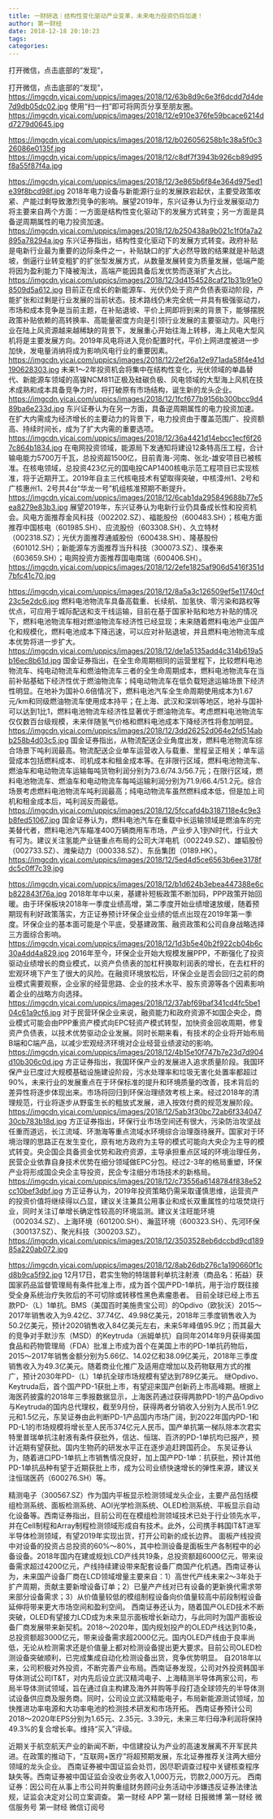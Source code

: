 ```yaml
---
title: 一财研选｜结构性变化驱动产业变革，未来电力投资仍将加速！
author: 第一财经
date: 2018-12-18 20:10:23
tags: 
categories: 
---
```

打开微信，点击底部的“发现”，
<!-- more -->
打开微信，点击底部的“发现”，
https://imgcdn.yicai.com/uppics/images/2018/12/63b8d9c6e3f6dcdd7d4de7d9db05dc02.jpg
使用“扫一扫”即可将网页分享至朋友圈。
https://imgcdn.yicai.com/uppics/images/2018/12/e910e376fe59bcace6214dd7279d0645.jpg

https://imgcdn.yicai.com/uppics/images/2018/12/b026056258b1c38a5f0c326086e0135f.jpg
 
https://imgcdn.yicai.com/uppics/images/2018/12/c8df7f3943b926cb89d95f8a55f87f4a.jpg

https://imgcdn.yicai.com/uppics/images/2018/12/3e865b6f84e364d975ed1e39f8bcd98f.jpg
2018年电力设备与新能源行业的发展跌宕起伏，主要受政策收紧、产能过剩导致激烈竞争的影响。展望2019年，东兴证券认为行业发展驱动力将主要来自两个方面：一方面是结构性变化驱动下的发展方式转变；另一方面是具备逆周期属性的电力投资加速。
https://imgcdn.yicai.com/uppics/images/2018/12/b250438a9b021c1f0fa7a2895a78294a.jpg
东兴证券指出，结构性变化驱动下的发展方式转变。政府补贴是电新行业最为重要的边际条件之一，补贴缺口的扩大必然导致的结果就是补贴退坡，倒逼行业转变粗犷的扩张型发展方式，从数量发展转变为质量发展，低端产能将因为盈利能力下降被淘汰，高端产能因具备后发优势而逐渐扩大占比。
https://imgcdn.yicai.com/uppics/images/2018/12/3d4154528caf21b31b91e08509d5a612.jpg
目前正在成长的新能源车、光伏仍处于资产负债表驱动阶段，产能扩张和过剩是行业发展的当前状态。技术路线仍未完全统一并具有极强驱动力，市场和成本竞争是当前主题，在补贴退坡、平价上网即将到来的背景下，能够摆脱政策补贴依赖的高转换率、高能量密度方向是引领行业发展的主要驱动力。风电行业在陆上风资源越来越稀缺的背景下，发展重心开始往海上转移，海上风电大型风机将是主要发展方向。2019年风电将进入竞价配置时代，平价上网进度被进一步加快，发电量消纳将成为影响风电行业的重要因素。
https://imgcdn.yicai.com/uppics/images/2018/12/2ef26a12e971ada58f4e41d190628303.jpg
未来1～2年投资机会将集中在结构性变化，光伏领域的单晶替代、新能源车领域的高镍NCM811正极及硅碳负极、风电领域的大型海上风机在技术成熟和成本具备竞争力时，将打破原有市场结构，诞生新的龙头企业。
https://imgcdn.yicai.com/uppics/images/2018/12/1fcf677b9156b300bcc9d489ba6e233d.jpg
东兴证券认为在另一方面，具备逆周期属性的电力投资加速。在扩大内需成为经济增长的主要动力的背景下，电力投资由于覆盖范围广、投资额高、持续时间长，成为了扩大内需的重要选项。
https://imgcdn.yicai.com/uppics/images/2018/12/36a4421d14ebcc1ecf6f267c864b1834.jpg
在电网投资领域，能源局下发通知将建设12条特高压工程，合计输电能力5700万千瓦，总投资超1500亿，目前青海-河南、张北-雄安项目已被核准。在核电领域，总投资423亿元的国电投CAP1400核电示范工程项目已实现核准，将于近期开工。2019年自主三代核电技术有望取得突破，中核漳州1、2号和广核惠州1、2号共4台“华龙一号”机组核准预期不断提升。
https://imgcdn.yicai.com/uppics/images/2018/12/6cab1da295849688b77e5ea8279e83b3.jpg
展望2019年，东兴证券认为电新行业仍具备成长性和投资机会。风电方面推荐金风科技（002202.SZ）、福能股份（600483.SH）；核电方面推荐中国核电（601985.SH）、应流股份（603308.SH）、久立特材（002318.SZ）；光伏方面推荐通威股份（600438.SH）、隆基股份（601012.SH）；新能源车方面推荐当升科技（300073.SZ）、璞泰来（603659.SH）；电网投资方面推荐国电南瑞（600406.SH）。
https://imgcdn.yicai.com/uppics/images/2018/12/2efe1825af906d5416f351d7bfc41c70.jpg

https://imgcdn.yicai.com/uppics/images/2018/12/8a5a3c126509ef5e11740cf23c5e2dc6.jpg
燃料电池物流车具备高载重、长续航、加氢快、零污染和路权等优点，可应用于城际配送和支干线运输，目前在基于国家补贴和地方补贴的情况下，燃料电池物流车相对燃油物流车经济性已经显现；未来随着燃料电池产业国产化和规模化，燃料电池成本下降迅速，可以应对补贴退坡，并且燃料电池物流车成本优势将进一步扩大。
https://imgcdn.yicai.com/uppics/images/2018/12/de1a5135add4c314b619a5b16ec8b61d.jpg
国金证券指出，在全生命周期相同的运营里程下，比较燃料电池物流车、纯电动物流车和燃油物流车三者的全生命周期成本，燃料电池物流车在当前补贴基础下经济性优于燃油物流车；纯电动物流车在低负载短途运输场景下经济性明显。在地补为国补0.6倍情况下，燃料电池汽车全生命周期使用成本为1.67元/km和同级燃油物流车使用成本持平；在上海、武汉和深圳等地区，地补与国补可以达到1比1，燃料电池物流车经济性显著优于燃油物流车。考虑燃料电池物流车仅仅数百台级规模，未来伴随氢气价格和燃料电池成本下降经济性将愈加明显。
https://imgcdn.yicai.com/uppics/images/2018/12/3dd26252d064e2fd514abb258b4d03c5.jpg
国金证券指出，从物流配送企业角度出发，燃料电池物流车综合场景下吨利润最高。物流配送企业单车运营收入与载重、里程呈正相关；单车运营成本包括燃料成本、司机成本和租金成本等。在非限行区域，燃料电池物流车、燃油车和电动物流车运输每吨货物利润分别为73.6/74.3/56.7元；在限行区域，燃料电池物流车、燃油车和电动物流车每吨运输利润分别为71.9/66.4/51.2元。综合场景考虑燃料电池物流车吨利润最高；纯电动物流车虽然燃料成本低，但是加上司机和租金成本后，吨利润反而最低。
https://imgcdn.yicai.com/uppics/images/2018/12/5fccafd4b3187118e4c9e3b8fed51067.jpg
国金证券认为，燃料电池汽车在重载中长运输领域是燃油车的完美替代者，燃料电池汽车瞄准400万辆商用车市场，产业步入1到N时代，行业大有可为。建议关注氢能产业链重点布局的公司大洋电机（002249.SZ）、雄韬股份（002733.SZ）、潍柴动力（000338.SZ）、东岳集团（0189.HK）。
https://imgcdn.yicai.com/uppics/images/2018/12/5ed4d5ce6563b6ee3178fdc5c0ff7c39.jpg

https://imgcdn.yicai.com/uppics/images/2018/12/b1d624b3ebea447388e6cb822843f76a.jpg
2018年年中以来，基建补短板政策不断加码，PPP政策开始回暖。由于环保板块2018年一季度业绩高增，第二季度开始业绩增速放缓，随着预期现有利好政策落实，方正证券预计环保企业业绩的低点出现在2019年第一季度。环保企业的基本面可能是个平底，受基建政策、融资政策和公司自身战略选择三方面综合影响。
https://imgcdn.yicai.com/uppics/images/2018/12/1d3b5e40b2f922cb04b6c30a4dd4a829.jpg
2016年至今，环保企业开始大规模发展PPP，不断强化了投资驱动业绩增长的商业模式，以资产负债表的加杠杆换取利润表的增长，在去杠杆的宏观环境下产生了很大的风险。在融资环境放松后，环保企业是否会回归之前的商业模式需要观察，企业家的经营思路、企业的技术水平、股东资源等各个因素影响着企业的战略方向选择。
https://imgcdn.yicai.com/uppics/images/2018/12/37abf69baf341cd4fc5be104c61a9cf6.jpg
对于民营环保企业来说，融资能力和政府资源不如国企央企，商业模式可能会由PPP重资产模式向EPC轻资产模式转型，加快资金回收周期，修复资产负债表，以技术优势驱动企业发展。同时长期来看，有技术的企业将开始布局B端和C端产品，以减少宏观经济环境对企业经营业绩波动的影响。
https://imgcdn.yicai.com/uppics/images/2018/12/4b15e10f747b7e23d7d904d10b306c0d.jpg
方正证券指出，我国环保产业的发展进入追求质量阶段。我国环保产业已度过大规模基础设施建设阶段，污水处理率和垃圾无害化处置率都超过90%，未来行业的发展重点在于环保标准的提升和环境质量的改善，技术背后的差异性将逐步体现出来。市场将回归到环保治理绩效考核上来。经过2018年的清理规范，行业将逐步从野蛮生长的粗放式发展，进入按效付费的规范发展阶段。
https://imgcdn.yicai.com/uppics/images/2018/12/5ab3f30bc72ab6f33404730cb783b18d.jpg
方正证券指出，环保行业市场空间还有很大，污染防治攻坚战任重而道远，长江流域、环渤海等重点流域水环境综合治理亟待展开。国家对于环境治理的思路正在发生变化，原有地方政府为主导的模式可能向大央企为主导的模式转变。央企国企具备资金优势和政府资源，主导承担重点区域的环境治理任务，民营企业依靠自身技术优势在细分领域做EPC分包。经过2-3年的格局重塑，环保产业将形成国企央企主导投资，民企专注细分市场技术的新格局。
https://imgcdn.yicai.com/uppics/images/2018/12/c73556a6148784f838e52cc10bef3dbf.jpg
方正证券认为，2019年投资策略仍需采取谨慎思维，运营资产的投资价值将继续得以凸显，建议关注兼具公用事业和成长双重属性的垃圾焚烧行业，同时关注订单增长确定性较高的环境监测。建议关注旺能环境（002034.SZ）、上海环境（601200.SH）、瀚蓝环境（600323.SH）、先河环保（300137.SZ）、聚光科技（300203.SZ）。
https://imgcdn.yicai.com/uppics/images/2018/12/3503528eb6dccbd9cd18985a220ab072.jpg

https://imgcdn.yicai.com/uppics/images/2018/12/8ab26db276c1a190660f1cd8b9ca5f92.jpg
12月17日，君实生物的特瑞普利单抗注射液（商品名：拓益）获国家药品监督管理局有条件批准上市，成为首个国产PD-1单抗，用于治疗既往接受全身系统治疗失败后的不可切除或转移性黑色素瘤患者。
目前全球已经上市五款PD-（L）1单抗。BMS（美国百时美施贵宝公司）的Opdivo（欧狄沃）2015～2017年销售收入为9.42亿、37.74亿、49.98亿美元，2018年三季度销售收入为50.2亿美元，预计2020销售收入84亿美元左右，未来5年峰值95.9亿；而其最大的竞争对手默沙东（MSD）的Keytruda（派姆单抗）自同年2014年9月获得美国食品和药物管理局（FDA）批准上市成为首个在美国上市的PD-1单抗药物后，2015～2017年销售金额分别为5.66亿、14.02亿和38.09亿美元，2018年三季度销售收入为49.3亿美元。随着商业化推广及适用症增加以及药物联用方式的推广，预计2030年PD-（L）1单抗全球市场规模有望达到789亿美元。
继Opdivo、Keytruda后，首个国产PD-1获批上市，有望迎来国产创新药上市高峰期。根据上海医药披露的2018年三季报数据显示，上海医药通过获得两款PD-1的产品Opdivo与Keytruda的国内总代理权，截至9月份，获得两者分销收入分别为人民币1.9亿元和1.5亿元，东吴证券由此判断PD-1产品国内市场广阔，到2022年国内PD-1和PD-L1的市场规模将增长至人民币374亿元人民币。国产单抗第一梯队除本次君实特里普瑞单抗注射液有条件获批外，信达、恒瑞、百济的PD-1单抗均已报产，预计近期有望获批。国内生物药的研发水平正在逐步追赶跨国药企。
东吴证券认为，随着进口PD-1单抗上市销售情况良好，加上国产PD-1单：抗获批，预计其他PD-1单抗品种有望于近期获批上市，成为公司业绩快速增长的弹性来源，建议关注恒瑞医药（600276.SH）等。

精测电子（300567.SZ）作为国内平板显示检测领域龙头企业，主要产品包括模组检测系统、面板检测系统、AOI光学检测系统、OLED检测系统、平板显示自动化设备等。西南证券指出，目前公司在在模组检测领域技术已处于行业领先水平，并在Cell制程和Array制程检测领域形成自有技术。此外，公司携手韩国IT&T进军半导体检测领域，有望2019年实现出货，打开公司新的成长边界。
面板产线投资中对设备的投资占总投资的60%～80%，其中检测设备是面板生产各制程中的必备设备。2018年国内在建或规划LCD产线共19条，总投资额超6000亿元，带来设备需求超过4200亿元，产线持续建设带来配套设备厂商国产化机遇。西南证券认为，未来国产设备厂商在LCD领域增量主要来自：1）高世代产线未来2～3年处于扩产周期，贡献主要新增设备订单；2）已量产产线对已有设备的更新换代需求带来部分设备需求；3）从价值量较低的模组制程设备向价值量较高中前段制程设备延伸将带来更大市场空间和盈利空间。
西南证券还认为，随着国产OLED技术不断突破，OLED有望接力LCD成为未来显示面板增长新动力，与此同时为国产面板设备厂商发展带来新契机。2018～2020年，国内规划投产的OLED产线达到10条，总投资额超3000亿元，带来设备需求超2000亿元。国内OLED产线由于良率尚低，无论从检测需求还是价值量上都对检测设备提出更大要求。目前公司OLED检测设备突破顺利，已完成集成自动化检测设备出货，竞争优势明显。
自2018年以来，公司积极对外投资，不断完善产业布局。西南证券发现，公司对外投资韩国半导体测试公司IT&T，对内先后设立武汉精鸿电子、上海精测半导体两家公司，布局半导体测试领域，旨在通过自主构建及海外并购等手段打造全球领先的半导体测试设备供应商及服务商。同时，公司设立武汉精能电子，布局新能源测试领域，加快推进功率电源和大功率电池的检测技术研发和市场开拓。
西南证券预计公司2018～2020年EPS分别为1.65元、2.35元、3.39元，未来三年归母净利润将保持49.3%的复合增长率。维持“买入”评级。
 
 
 
 
近期关于航空航天产业的新闻不断，中信建投认为产业的高速发展离不开军民共进。在政策的推动下，“互联网+医疗”将超预期发展，东北证券推荐关注两大细分领域的龙头企业。
西南证券被中国证监会处罚，因尽职调查过程中关键核查程序缺失等。西南证券被中国证监会没收业务收入1,000万元，罚款2,000万元。
西南证券：因公司在从事上市公司并购重组财务顾问业务活动中涉嫌违反证券法律法规，证监会决定对公司立案调查。
第一财经
APP
第一财经
日报微博
第一财经
微信服务号
第一财经
微信订阅号
